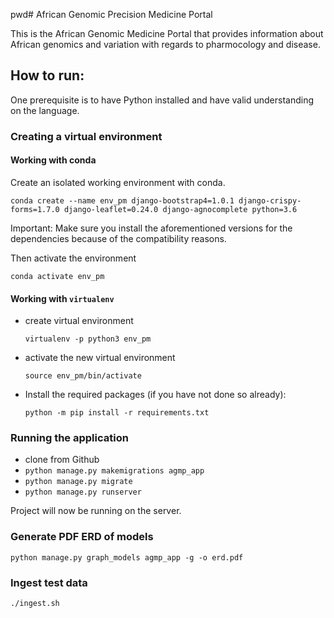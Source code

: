 pwd# African Genomic Precision Medicine Portal

This is the African Genomic Medicine Portal that provides information about African genomics and variation with regards to pharmocology and disease.

## How to run:

One prerequisite is to have Python installed and have valid understanding on the language.

### Creating a virtual environment 

#### Working with conda 

Create an isolated working environment with conda.

```shell
conda create --name env_pm django-bootstrap4=1.0.1 django-crispy-forms=1.7.0 django-leaflet=0.24.0 django-agnocomplete python=3.6
```
Important: Make sure you install the aforementioned versions for the dependencies because of the compatibility reasons. 

Then activate the environment 

```
conda activate env_pm
```

#### Working with `virtualenv`
* create virtual environment

    `virtualenv -p python3 env_pm`
* activate the new virtual environment 

    `source env_pm/bin/activate`
* Install the required packages (if you have not done so already):

    `python -m pip install -r requirements.txt`

### Running the application

* clone from Github
* `python manage.py makemigrations agmp_app`
* `python manage.py migrate`
* `python manage.py runserver`

Project will now be running on the server.


### Generate PDF ERD of models
`python manage.py graph_models agmp_app -g -o erd.pdf`

### Ingest test data
`./ingest.sh`